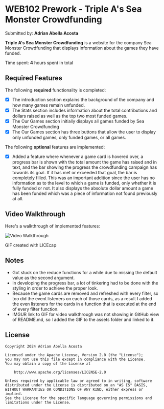 # WEB102 Prework - Triple A's Sea Monster Crowdfunding

Submitted by: **Adrian Abella Acosta**

**Triple A's Sea Monster Crowdfunding** is a website for the company Sea Monster Crowdfunding that displays information about the games they have funded.

Time spent: **4** hours spent in total

## Required Features

The following **required** functionality is completed:

-   [x] The introduction section explains the background of the company and how many games remain unfunded.
-   [x] The Stats section includes information about the total contributions and dollars raised as well as the top two most funded games.
-   [x] The Our Games section initially displays all games funded by Sea Monster Crowdfunding
-   [x] The Our Games section has three buttons that allow the user to display only unfunded games, only funded games, or all games.

The following **optional** features are implemented:

-   [x] Added a feature where whenever a game card is hovered over, a progress bar is shown with the total amount the game has raised and in text, and the bar showing the progress the crowdfunding campaign has towards its goal. If it has met or exceeded that goal, the bar is completely filled. This was an important addition since the user has no information as to the level to which a game is funded, only whether it is fully funded or not. It also displays the absolute dollar amount a game has been funded which was a piece of information not found previously at all.

## Video Walkthrough

Here's a walkthrough of implemented features:

<img src="assets/VideoWalkthrough.gif" title='Video Walkthrough' width='' alt='Video Walkthrough' />

<!-- Replace this with whatever GIF tool you used! -->

GIF created with LICEcap

<!-- Recommended tools:
[Kap](https://getkap.co/) for macOS
[ScreenToGif](https://www.screentogif.com/) for Windows
[peek](https://github.com/phw/peek) for Linux. -->

## Notes

-   Got stuck on the reduce functions for a while due to missing the default value
    as the second argument.
-   In developing the progress bar, a lot of tinkering had to be done with the styling in order to achieve the proper look.
-   Because the game cards are removed and refreshed with every filter, so too did the event listeners on each of those cards, as a result I added the even listeners for the cards in a function that is executed at the end of every filter function.
-   IMGUR link to GIF for video walkthrough was not showing in GitHub
    view of README.md, so I added the GIF to the assets folder and linked to it.

## License

    Copyright 2024 Adrian Abella Acosta

    Licensed under the Apache License, Version 2.0 (the "License");
    you may not use this file except in compliance with the License.
    You may obtain a copy of the License at

        http://www.apache.org/licenses/LICENSE-2.0

    Unless required by applicable law or agreed to in writing, software
    distributed under the License is distributed on an "AS IS" BASIS,
    WITHOUT WARRANTIES OR CONDITIONS OF ANY KIND, either express or implied.
    See the License for the specific language governing permissions and
    limitations under the License.

